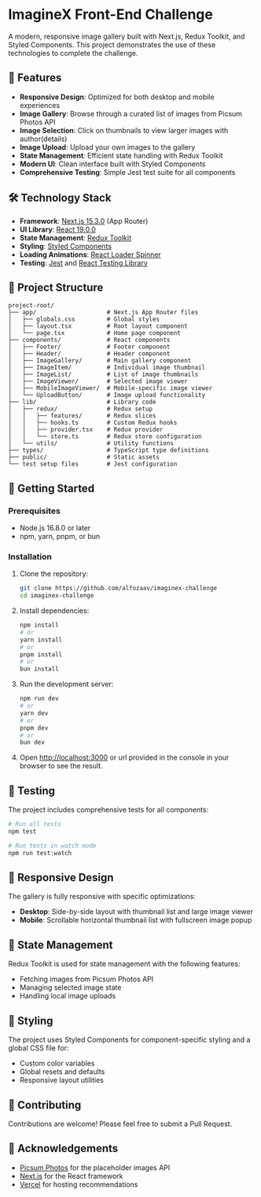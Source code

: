 # ImagineX Front-End Challenge

A modern, responsive image gallery built with Next.js, Redux Toolkit, and Styled Components. This project demonstrates the use of these technologies to complete the challenge.


## 🌟 Features

- **Responsive Design**: Optimized for both desktop and mobile experiences
- **Image Gallery**: Browse through a curated list of images from Picsum Photos API
- **Image Selection**: Click on thumbnails to view larger images with author(details)
- **Image Upload**: Upload your own images to the gallery
- **State Management**: Efficient state handling with Redux Toolkit
- **Modern UI**: Clean interface built with Styled Components
- **Comprehensive Testing**: Simple Jest test suite for all components

## 🛠️ Technology Stack

- **Framework**: [Next.js 15.3.0](https://nextjs.org/) (App Router)
- **UI Library**: [React 19.0.0](https://reactjs.org/)
- **State Management**: [Redux Toolkit](https://redux-toolkit.js.org/)
- **Styling**: [Styled Components](https://styled-components.com/)
- **Loading Animations**: [React Loader Spinner](https://mhnpd.github.io/react-loader-spinner/)
- **Testing**: [Jest](https://jestjs.io/) and [React Testing Library](https://testing-library.com/docs/react-testing-library/intro/)

## 📂 Project Structure

```
project-root/
├── app/                    # Next.js App Router files
│   ├── globals.css         # Global styles
│   ├── layout.tsx          # Root layout component
│   └── page.tsx            # Home page component
├── components/             # React components
│   ├── Footer/             # Footer component
│   ├── Header/             # Header component
│   ├── ImageGallery/       # Main gallery component
│   ├── ImageItem/          # Individual image thumbnail
│   ├── ImageList/          # List of image thumbnails
│   ├── ImageViewer/        # Selected image viewer
│   ├── MobileImageViewer/  # Mobile-specific image viewer
│   └── UploadButton/       # Image upload functionality
├── lib/                    # Library code
│   ├── redux/              # Redux setup
│   │   ├── features/       # Redux slices
│   │   ├── hooks.ts        # Custom Redux hooks
│   │   ├── provider.tsx    # Redux provider
│   │   └── store.ts        # Redux store configuration
│   └── utils/              # Utility functions
├── types/                  # TypeScript type definitions
├── public/                 # Static assets
└── test setup files        # Jest configuration
```

## 🚀 Getting Started

### Prerequisites

- Node.js 16.8.0 or later
- npm, yarn, pnpm, or bun

### Installation

1. Clone the repository:
   ```bash
   git clone https://github.com/alfozaav/imaginex-challenge
   cd imaginex-challenge
   ```

2. Install dependencies:
   ```bash
   npm install
   # or
   yarn install
   # or
   pnpm install
   # or
   bun install
   ```

3. Run the development server:
   ```bash
   npm run dev
   # or
   yarn dev
   # or
   pnpm dev
   # or
   bun dev
   ```

4. Open [http://localhost:3000](http://localhost:3000) or url provided in the console in your browser to see the result.

## 🧪 Testing

The project includes comprehensive tests for all components:

```bash
# Run all tests
npm test

# Run tests in watch mode
npm run test:watch
```

## 📱 Responsive Design

The gallery is fully responsive with specific optimizations:

- **Desktop**: Side-by-side layout with thumbnail list and large image viewer
- **Mobile**: Scrollable horizontal thumbnail list with fullscreen image popup

## 🔄 State Management

Redux Toolkit is used for state management with the following features:
- Fetching images from Picsum Photos API
- Managing selected image state
- Handling local image uploads

## 🎨 Styling

The project uses Styled Components for component-specific styling and a global CSS file for:
- Custom color variables
- Global resets and defaults
- Responsive layout utilities

## 👥 Contributing

Contributions are welcome! Please feel free to submit a Pull Request.

## 🙏 Acknowledgements

- [Picsum Photos](https://picsum.photos/) for the placeholder images API
- [Next.js](https://nextjs.org/) for the React framework
- [Vercel](https://vercel.com/) for hosting recommendations